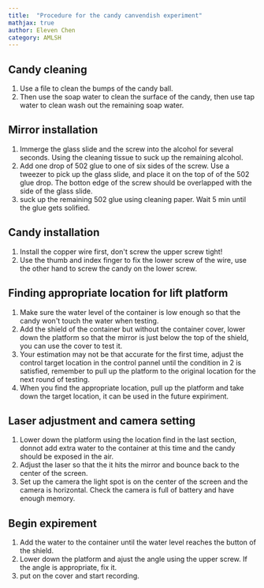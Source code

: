 ```yaml
---
title:  "Procedure for the candy canvendish experiment"
mathjax: true
author: Eleven Chen
category: AMLSH
---
```


## Candy cleaning
1. Use a file to clean the bumps of the candy ball.
2. Then use the soap water to clean the surface of the candy, then use tap water to clean wash out the remaining soap water.

## Mirror installation
1. Immerge the glass slide and the screw into the alcohol for several seconds. Using the cleaning tissue to suck up the remaining alcohol. 
2. Add one drop of 502 glue to one of six sides of the screw. Use a tweezer to pick up the glass slide, and place it on the top of of the 502 glue drop. The botton edge of the screw should be overlapped with the side of the glass slide.
3. suck up the remaining 502 glue using cleaning paper. Wait 5 min until the glue gets solified.

## Candy installation
1. Install the copper wire first, don't screw the upper screw tight!
2. Use the thumb and index finger to fix the lower screw of the wire, use the other hand to screw the candy on the lower screw.

## Finding appropriate location for lift platform
1. Make sure the water level of the container is low enough so that the candy won't touch the water when testing.
2. Add the shield of the container but without the container cover, lower down the platform so that the mirror is just below the top of the shield, you can use the cover to test it.
3. Your estimation may not be that accurate for the first time, adjust the control target location in the control pannel until the condition in 2 is satisfied, remember to pull up the platform to the original location for the next round of testing.
4. When you find the appropriate location, pull up the platform and take down the target location, it can be used in the future expiriment.

## Laser adjustment and camera setting
1. Lower down the platform using the location find in the last section, donnot add extra water to the container at this time and the candy should be exposed in the air.
2. Adjust the laser so that the it hits the mirror and bounce back to the center of the screen.
3. Set up the camera the light spot is on the center of the screen and the camera is horizontal. Check the camera is full of battery and have enough memory.

## Begin expirement
1. Add the water to the container until the water level reaches the button of the shield. 
2. Lower down the platform and ajust the angle using the upper screw. If the angle is appropriate, fix it.
3. put on the cover and start recording.

